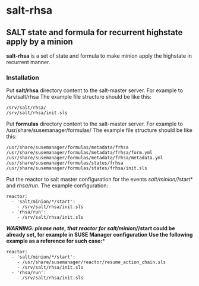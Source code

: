 # salt-rhsa
## SALT state and formula for recurrent highstate apply by a minion

**salt-rhsa** is a set of state and formula to make minion apply the highstate in recurrent manner.

### Installation

Put **salt/rhsa** directory content to the salt-master server. For example to /srv/salt/rhsa
The example file structure should be like this:
```
/srv/salt/rhsa/
/srv/salt/rhsa/init.sls
```

Put **formulas** directory content to the salt-master server. For example to /usr/share/susemanager/formulas/
The example file structure should be like this:
```
/usr/share/susemanager/formulas/metadata/frhsa
/usr/share/susemanager/formulas/metadata/frhsa/form.yml
/usr/share/susemanager/formulas/metadata/frhsa/metadata.yml
/usr/share/susemanager/formulas/states/frhsa
/usr/share/susemanager/formulas/states/frhsa/init.sls
```

Put the reactor to salt master configuration for the events *salt/minion/*/start* and *rhsa/run*.
The example configuration:
```
reactor:
  - 'salt/minion/*/start':
    - /srv/salt/rhsa/init.sls
  - 'rhsa/run':
    - /srv/salt/rhsa/init.sls

```

***WARNING: please note, that reactor for salt/minion/*/start could be already set, for example in SUSE Manager configuration
Use the following example as a reference for such case:***
```
reactor:
  - 'salt/minion/*/start':
    - /usr/share/susemanager/reactor/resume_action_chain.sls
    - /srv/salt/rhsa/init.sls
  - 'rhsa/run':
    - /srv/salt/rhsa/init.sls
```
